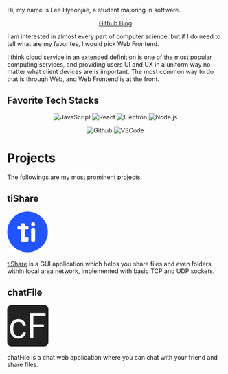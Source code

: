 Hi, my name is Lee Hyeonjae, a student majoring in software.

<p align="center"><a href="https://dlguswo333.github.io/">Github Blog</a></p>

I am interested in almost every part of computer science,
but if I do need to tell what are my favorites,
I would pick Web Frontend.<br>

I think cloud service in an extended definition is one of the most popular computing services,
and providing users UI and UX in a uniform way no matter what client devices are is important.
The most common way to do that is through Web,
and Web Frontend is at the front.

## Favorite Tech Stacks
<p align="center">
<img alt="JavaScript" src="https://img.shields.io/badge/JavaScript-F7DF1E.svg?&style=flat-square&logo=JavaScript&logoColor=black"/>
<img alt="React" src="https://img.shields.io/badge/React-61DAFB.svg?&style=flat-square&logo=React&logoColor=black"/>
<img alt="Electron" src="https://img.shields.io/badge/Electron-47848F.svg?&style=flat-square&logo=Electron&logoColor=white"/>
<img alt="Node.js" src="https://img.shields.io/badge/Node.js-339933.svg?&style=flat-square&logo=Node.js&logoColor=white"/>
</p>
<p align="center">
<img alt="Github" src="https://img.shields.io/badge/Github-181717.svg?&style=flat-square&logo=Github&logoColor=white"/>
<img alt="VSCode" src="https://img.shields.io/badge/VSCode-007ACC.svg?&style=flat-square&logo=visualstudiocode&logoColor=white"/>
</p>


# Projects
The followings are my most prominent projects.
## tiShare
<img src="https://raw.githubusercontent.com/dlguswo333/tishare-docs/main/public/logo.svg" width="96px"/><br>

[tiShare](https://dlguswo333.github.io/tishare-docs/) is a GUI application which helps you
share files and even folders within local area network,
implemented with basic TCP and UDP sockets.<br>

## chatFile
<img src="https://raw.githubusercontent.com/dlguswo333/chatFile-front/main/img/logo192.png" width="96px"/><br>

chatFile is a chat web application where you can chat with your friend and share files.<br>
